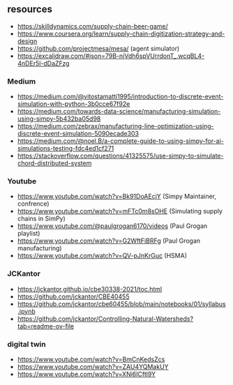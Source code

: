 ## resources

- https://skilldynamics.com/supply-chain-beer-game/
- https://www.coursera.org/learn/supply-chain-digitization-strategy-and-design
- https://github.com/projectmesa/mesa/ (agent simulator)
- https://excalidraw.com/#json=79B-njVdh6spVUrrdonT_,wcqBL4-4nDEr5l-dDaZFzg

### Medium

- https://medium.com/@vitostamatti1995/introduction-to-discrete-event-simulation-with-python-3b0cce67f92e
- https://medium.com/towards-data-science/manufacturing-simulation-using-simpy-5b432ba05d98
- https://medium.com/zebrax/manufacturing-line-optimization-using-discrete-event-simulation-5090ecade303
- https://medium.com/@noel.B/a-complete-guide-to-using-simpy-for-ai-simulations-testing-fdc4ed1cf271
- https://stackoverflow.com/questions/41325575/use-simpy-to-simulate-chord-distributed-system

### Youtube

- https://www.youtube.com/watch?v=Bk91DoAEcjY (Simpy Maintainer, confrence)
- https://www.youtube.com/watch?v=mFTc0m8sOHE (Simulating supply chains in SimPy)
- https://www.youtube.com/@paulgrogan6170/videos (Paul Grogan playlist)
- https://www.youtube.com/watch?v=G2WftFiBRFg (Paul Grogan manufacturing)
- https://www.youtube.com/watch?v=QV-pJnKrGuc (HSMA)

### JCKantor

- https://jckantor.github.io/cbe30338-2021/toc.html
- https://github.com/jckantor/CBE40455
- https://github.com/jckantor/cbe60455/blob/main/notebooks/01/syllabus.ipynb
- https://github.com/jckantor/Controlling-Natural-Watersheds?tab=readme-ov-file

### digital twin

- https://www.youtube.com/watch?v=BmCnKedsZcs
- https://www.youtube.com/watch?v=ZAU4YQMakUY
- https://www.youtube.com/watch?v=XNi6ICftl9Y